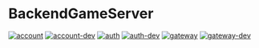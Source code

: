 # BackendGameServer
[![account](https://github.com/CE-Final-Project/BackendGameServer/actions/workflows/account.yml/badge.svg?branch=main)](https://github.com/CE-Final-Project/BackendGameServer/actions/workflows/account.yml)
[![account-dev](https://github.com/CE-Final-Project/BackendGameServer/actions/workflows/account-dev.yml/badge.svg?branch=develop)](https://github.com/CE-Final-Project/BackendGameServer/actions/workflows/account-dev.yml)
[![auth](https://github.com/CE-Final-Project/BackendGameServer/actions/workflows/auth.yml/badge.svg?branch=main)](https://github.com/CE-Final-Project/BackendGameServer/actions/workflows/auth.yml)
[![auth-dev](https://github.com/CE-Final-Project/BackendGameServer/actions/workflows/auth-dev.yml/badge.svg?branch=develop)](https://github.com/CE-Final-Project/BackendGameServer/actions/workflows/auth-dev.yml)
[![gateway](https://github.com/CE-Final-Project/BackendGameServer/actions/workflows/gateway.yml/badge.svg?branch=main)](https://github.com/CE-Final-Project/BackendGameServer/actions/workflows/gateway.yml)
[![gateway-dev](https://github.com/CE-Final-Project/BackendGameServer/actions/workflows/gateway-dev.yml/badge.svg?branch=develop)](https://github.com/CE-Final-Project/BackendGameServer/actions/workflows/gateway-dev.yml)